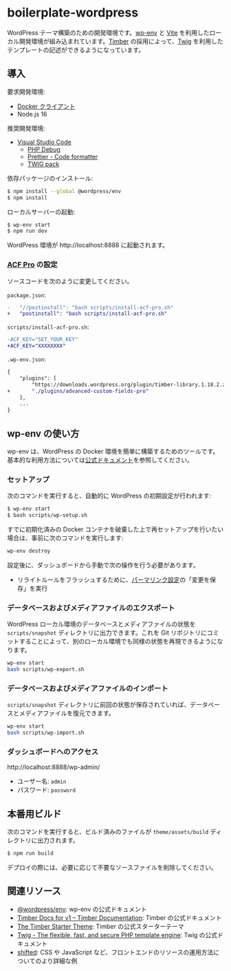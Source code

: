 # boilerplate-wordpress

WordPress テーマ構築のための開発環境です。[wp-env](https://ja.wordpress.org/team/handbook/block-editor/reference-guides/packages/packages-env/) と [Vite](https://vitejs.dev/) を利用したローカル開発環境が組み込まれています。[Timber](https://upstatement.com/timber/) の採用によって、[Twig](https://twig.symfony.com/) を利用したテンプレートの記述ができるようになっています。

## 導入

要求開発環境:

- [Docker クライアント](https://hub.docker.com/editions/community/docker-ce-desktop-mac/)
- Node.js 16

推奨開発環境:

- [Visual Studio Code](https://code.visualstudio.com/)
  - [PHP Debug](https://marketplace.visualstudio.com/items?itemName=felixfbecker.php-debug)
  - [Prettier - Code formatter](https://marketplace.visualstudio.com/items?itemName=esbenp.prettier-vscode)
  - [TWIG pack](https://marketplace.visualstudio.com/items?itemName=bajdzis.vscode-twig-pack)

依存パッケージのインストール:

```sh
$ npm install --global @wordpress/env
$ npm install
```

ローカルサーバーの起動:

```sh
$ wp-env start
$ npm run dev
```

WordPress 環境が http://localhost:8888 に起動されます。

### [ACF Pro](https://www.advancedcustomfields.com/pro/) の設定

ソースコードを次のように変更してください。

`package.json`:

```diff
-	"//postinstall": "bash scripts/install-acf-pro.sh"
+	"postinstall": "bash scripts/install-acf-pro.sh"
```

`scripts/install-acf-pro.sh`:

```diff
-ACF_KEY="SET_YOUR_KEY"
+ACF_KEY="XXXXXXXX"
```

`.wp-env.json`:

```diff
{
	"plugins": [
		"https://downloads.wordpress.org/plugin/timber-library.1.18.2.zip"
+		"./plugins/advanced-custom-fields-pro"
	],
	...
}
```

## wp-env の使い方

wp-env は、WordPress の Docker 環境を簡単に構築するためのツールです。基本的な利用方法については[公式ドキュメント](https://ja.wordpress.org/team/handbook/block-editor/reference-guides/packages/packages-env/)を参照してください。

### セットアップ

次のコマンドを実行すると、自動的に WordPress の初期設定が行われます:

```sh
$ wp-env start
$ bash scripts/wp-setup.sh
```

すでに初期化済みの Docker コンテナを破棄した上で再セットアップを行いたい場合は、事前に次のコマンドを実行します:

```sh
wp-env destroy
```

設定後に、ダッシュボードから手動で次の操作を行う必要があります。

- リライトルールをフラッシュするために、[パーマリンク設定](http://localhost:8888/wp-admin/options-permalink.php)の「変更を保存」を実行

### データベースおよびメディアファイルのエクスポート

WordPress ローカル環境のデータベースとメディアファイルの状態を `scripts/snapshot` ディレクトリに出力できます。これを Git リポジトリにコミットすることによって、別のローカル環境でも同様の状態を再現できるようになります。

```sh
wp-env start
bash scripts/wp-export.sh
```

### データベースおよびメディアファイルのインポート

`scripts/snapshot` ディレクトリに前回の状態が保存されていれば、データベースとメディアファイルを復元できます。

```sh
wp-env start
bash scripts/wp-import.sh
```

### ダッシュボードへのアクセス

http://localhost:8888/wp-admin/

- ユーザー名: `admin`
- パスワード: `password`

## 本番用ビルド

次のコマンドを実行すると、ビルド済みのファイルが `theme/assets/build` ディレクトリに出力されます。

```sh
$ npm run build
```

デプロイの際には、必要に応じて不要なソースファイルを削除してください。

## 関連リソース

- [@wordpress/env](https://ja.wordpress.org/team/handbook/block-editor/reference-guides/packages/packages-env/): wp-env の公式ドキュメント
- [Timber Docs for v1 – Timber Documentation](https://timber.github.io/docs/): Timber の公式ドキュメント
- [The Timber Starter Theme](https://github.com/timber/starter-theme): Timber の公式スターターテーマ
- [Twig - The flexible, fast, and secure PHP template engine](https://twig.symfony.com/): Twig の公式ドキュメント
- [shifted](https://github.com/yuheiy/shifted): CSS や JavaScript など、フロントエンドのリソースの運用方法についてのより詳細な例
